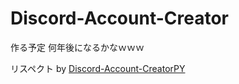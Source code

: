 # Discord-Account-Creator
作る予定  何年後になるかなｗｗｗ

リスペクト by [Discord-Account-CreatorPY](https://github.com/Mouad-scriptz/Discord-Account-CreatorPY)